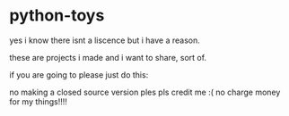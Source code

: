 # python-toys

yes i know there isnt a liscence but i have a reason. 

these are projects i made and i want to share, sort of.

if you are going to please just do this:

  no making a closed source version ples
  pls credit me :(
  no charge money for my things!!!!